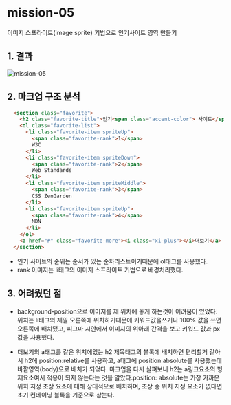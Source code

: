 # mission-05
이미지 스프라이트(image sprite) 기법으로 인기사이트 영역 만들기


## 1. 결과
![mission-05](https://github.com/yenaf/nhlogis/assets/115360074/b3a89fa2-ec03-4a38-8c3d-8bfefc23a79c)



## 2. 마크업 구조 분석
```html
  <section class="favorite">
    <h2 class="favorite-title">인기<span class="accent-color"> 사이트</span></h2>
    <ol class="favorite-list">
      <li class="favorite-item spriteUp">
        <span class="favorite-rank">1</span>
        W3C
      </li>
      <li class="favorite-item spriteDown">
        <span class="favorite-rank">2</span>
        Web Standards
      </li>
      <li class="favorite-item spriteMiddle">
        <span class="favorite-rank">3</span>
        CSS ZenGarden
      </li>
      <li class="favorite-item spriteUp">
        <span class="favorite-rank">4</span>
        MDN
      </li>
    </ol>
    <a href="#" class="favorite-more"><i class="xi-plus"></i>더보기</a>
  </section>
```

- 인기 사이트의 순위는 순서가 있는 순차리스트이기때문에 ol태그를 사용했다.
- rank 이미지는 li태그의 이미지 스프라이트 기법으로 배경처리했다.

## 3. 어려웠던 점
- background-position으로 이미지를 제 위치에 놓게 하는것이 어려움이 있었다. 위치는 li태그의 제일 오른쪽에 위치하기때문에 키워드값을쓰거나 100% 값을 쓰면 오른쪽에 배치됐고, 피그마 시안에서 이미지의 위아래 간격을 보고 키워드 값과 px값을 사용했다.


- 더보기의 a태그를 같은 위치에있는 h2 제목태그의 블록에 배치하면 편리할거 같아서 h2에 position:relative를 사용하고, a태그에 position:absolute를 사용했는데 바깥영역(body)으로 배치가 되었다. 마크업을 다시 살펴보니 h2는 a링크요소의 형제요소여서 적용이 되지 않는다는 것을 알았다.position: absolute는 가장 가까운 위치 지정 조상 요소에 대해 상대적으로 배치하며, 조상 중 위치 지정 요소가 없다면 초기 컨테이닝 블록을 기준으로 삼는다.